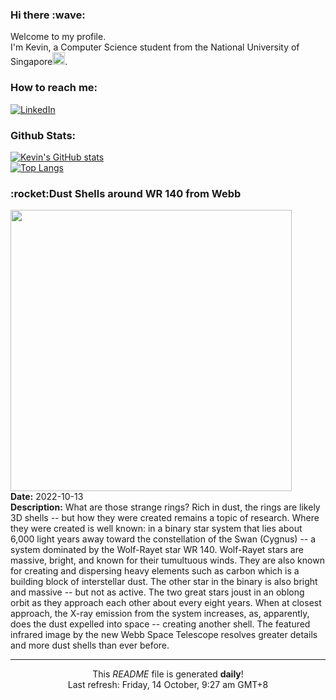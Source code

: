 <h3>Hi there :wave:</h3>

Welcome to my profile.   
I'm Kevin, a Computer Science student from the National University of Singapore<img src="https://img.icons8.com/color/96/000000/singapore-circular.png" width="20px"/>.</p>

<h3>How to reach me: </h3>
<a href="https://www.linkedin.com/in/kevin-foong/"><img alt="LinkedIn" src="https://img.shields.io/badge/linkedin-%230077B5.svg?&style=for-the-badge&logo=linkedin&logoColor=white" /></a> 

<h3>Github Stats: </h3> 

[![Kevin's GitHub stats](https://github-readme-stats.vercel.app/api?username=kevin9foong&theme=tokyonight)](https://github.com/anuraghazra/github-readme-stats) <br/>
[![Top Langs](https://github-readme-stats.vercel.app/api/top-langs/?username=kevin9foong&layout=compact&theme=tokyonight)](https://github.com/anuraghazra/github-readme-stats)

<h3>:rocket:Dust Shells around WR 140 from Webb</h3> 
<img width="450" src="https:&#x2F;&#x2F;apod.nasa.gov&#x2F;apod&#x2F;image&#x2F;2209&#x2F;WR140_WebbSchmidt_960.jpg" /><br/>
<b>Date:</b> 2022-10-13<br/>
<b>Description:</b> What are those strange rings? Rich in dust, the rings are likely 3D shells -- but how they were created remains a topic of research.  Where they were created is well known: in a binary star system that lies about 6,000 light years away toward the constellation of the Swan (Cygnus) -- a system dominated by the Wolf-Rayet star WR 140.  Wolf-Rayet stars are massive, bright, and known for their tumultuous winds. They are also known for creating and dispersing heavy elements such as carbon  which is a building block of interstellar dust. The other star in the binary is also bright and massive -- but not as active.  The two great stars joust in an oblong orbit as they approach each other about every eight years. When at closest approach, the X-ray emission from the system increases, as, apparently, does the dust expelled into space -- creating another shell.  The featured infrared image by the new Webb Space Telescope resolves greater details and more dust shells than ever before.<br/>

------------
<p align="center">This <i>README</i> file is generated <b>daily</b>!</br>
Last refresh: Friday, 14 October, 9:27 am GMT+8<br />